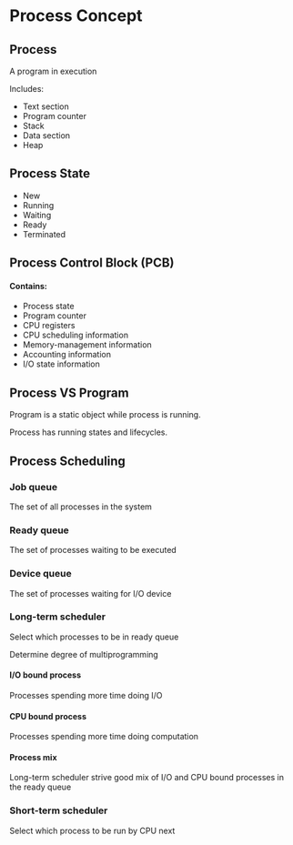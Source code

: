 # Process Concept

## Process

A program in execution

Includes:

* Text section
* Program counter
* Stack
* Data section
* Heap

## Process State

* New
* Running
* Waiting
* Ready
* Terminated

## Process Control Block \(PCB\)

#### Contains:

* Process state
* Program counter
* CPU registers
* CPU scheduling information
* Memory-management information
* Accounting information
* I/O state information

## Process VS Program

Program is a static object while process is running.

Process has running states and lifecycles.

## Process Scheduling

### Job queue

The set of all processes in the system

### Ready queue

The set of processes waiting to be executed

### Device queue

The set of processes waiting for I/O device

### Long-term scheduler

Select which processes to be in ready queue

Determine degree of multiprogramming

#### I/O bound process

Processes spending more time doing I/O

#### CPU bound process

Processes spending more time doing computation

#### Process mix

Long-term scheduler strive good mix of I/O and CPU bound processes in the ready queue

### Short-term scheduler

Select which process to be run by CPU next

### 



